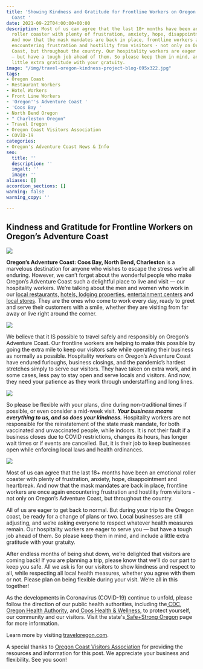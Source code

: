 ```yaml
---
title: 'Showing Kindness and Gratitude for Frontline Workers on Oregon’s Adventure
  Coast '
date: 2021-09-22T04:00:00+00:00
description: Most of us can agree that the last 18+ months have been an emotional
  roller coaster with plenty of frustration, anxiety, hope, disappointment and heartbreak.
  And now that the mask mandates are back in place, frontline workers are once again
  encountering frustration and hostility from visitors - not only on Oregon’s Adventure
  Coast, but throughout the country. Our hospitality workers are eager to serve you
  — but have a tough job ahead of them. So please keep them in mind, and include a
  little extra gratitude with your gratuity.
image: "/img/travel-oregon-kindness-project-blog-695x322.jpg"
tags:
- Oregon Coast
- Restaurant Workers
- Hotel Workers
- Front Line Workers
- 'Oregon''s Adventure Coast '
- 'Coos Bay '
- North Bend Oregon
- " Charleston Oregon"
- Travel Oregon
- Oregon Coast Visitors Association
- COVID-19
categories:
- Oregon's Adventure Coast News & Info
seo:
  title: ''
  description: ''
  imgalt: ''
  image: ''
aliases: []
accordion_sections: []
warning: false
warning_copy: ''

---
```

## Kindness and Gratitude for Frontline Workers on Oregon’s Adventure Coast

![](/img/tod_traveloregondomestic_hospitality_master_03social-post-frame-2.jpeg)

**Oregon’s Adventure Coast: Coos Bay, North Bend, Charleston** is a marvelous destination for anyone who wishes to escape the stress we’re all enduring. However, we can’t forget about the wonderful people who make Oregon’s Adventure Coast such a delightful place to live and visit — our hospitality workers. We’re talking about the men and women who work in our [local restaurants](https://www.oregonsadventurecoast.com/dining/), [hotels, lodging properties](https://www.oregonsadventurecoast.com/lodging/), [entertainment centers](https://www.oregonsadventurecoast.com/entertainment-and-nightlife/) and [local stores](https://www.oregonsadventurecoast.com/shopping/). They are the ones who come to work every day, ready to greet and serve their customers with a smile, whether they are visiting from far away or live right around the corner.

![](/img/ocva_summer2021_bekind_overview.jpg)

We believe that it IS possible to travel safely and responsibly on Oregon’s Adventure Coast. Our frontline workers are helping to make this possible by going the extra mile to keep our visitors safe while operating their business as normally as possible. Hospitality workers on Oregon’s Adventure Coast have endured furloughs, business closings, and the pandemic’s hardest stretches simply to serve our visitors. They have taken on extra work, and in some cases, less pay to stay open and serve locals and visitors. And now, they need your patience as they work through understaffing and long lines.

![](/img/ocva_summer2021_bekind_patience.jpg)

So please be flexible with your plans, dine during non-traditional times if possible, or even consider a mid-week visit. **_Your business means everything to us, and so does your kindness._** Hospitality workers are not responsible for the reinstatement of the state mask mandate, for both vaccinated and unvaccinated people, while indoors. It is not their fault if a business closes due to COVID restrictions, changes its hours, has longer wait times or if events are cancelled. But, it is their job to keep businesses open while enforcing local laws and health ordinances.

![](/img/tod_traveloregondomestic_hospitality_master_03social-post-frame-3.jpeg)

Most of us can agree that the last 18+ months have been an emotional roller coaster with plenty of frustration, anxiety, hope, disappointment and heartbreak. And now that the mask mandates are back in place, frontline workers are once again encountering frustration and hostility from visitors - not only on Oregon’s Adventure Coast, but throughout the country.

All of us are eager to get back to normal. But during your trip to the Oregon coast, be ready for a change of plans or two. Local businesses are still adjusting, and we’re asking everyone to respect whatever health measures remain. Our hospitality workers are eager to serve you — but have a tough job ahead of them. So please keep them in mind, and include a little extra gratitude with your gratuity.

After endless months of being shut down, we’re delighted that visitors are coming back! If you are planning a trip, please know that we’ll do our part to keep you safe. All we ask is for our visitors to show kindness and respect to all, while respecting all local health measures, whether you agree with them or not. Please plan on being flexible during your visit. We’re all in this together!

As the developments in Coronavirus (COVID-19) continue to unfold, please follow the direction of our public health authorities, including the[ CDC](https://www.cdc.gov/coronavirus/2019-ncov/index.html),[ Oregon Health Authority](https://www.oregon.gov/oha/pages/index.aspx), and[ Coos Health & Wellness,](https://cooshealthandwellness.org/) to protect yourself, our community and our visitors. Visit the state's[ Safe+Strong Oregon](https://www.safestrongoregon.org/) page for more information.

Learn more by visiting [traveloregon.com](https://traveloregon.com/things-to-do/trip-ideas/kindness-to-all-celebrating-oregons-frontline-workers/?utm_source=Facebook&utm_campaign=General&utm_medium=social&utm_content=OrganicPost&utm_term=TravelOregon&fbclid=IwAR3Cn9RiTM6rxILavZCiQx-e0rv857fW4pElrFkZsB7Apuzb70hAZ0Utr18).

A special thanks to [Oregon Coast Visitors Association](https://visittheoregoncoast.com/) for providing the resources and information for this post. We appreciate your business and flexibility. See you soon!